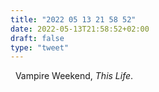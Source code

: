 ```yaml
---
title: "2022 05 13 21 58 52"
date: 2022-05-13T21:58:52+02:00
draft: false
type: "tweet"
---
```


<a href="" class="iconfont icon-music" title="rss"></a> &nbsp; Vampire Weekend, _This Life_.
